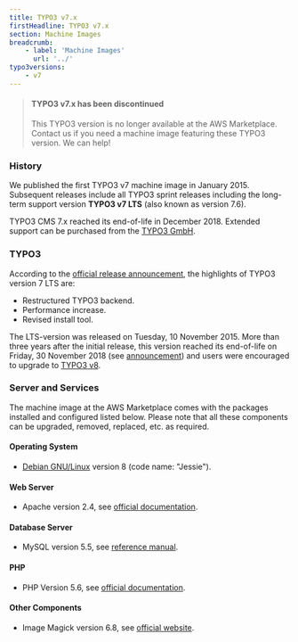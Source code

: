 ```yaml
---
title: TYPO3 v7.x
firstHeadline: TYPO3 v7.x
section: Machine Images
breadcrumb:
    - label: 'Machine Images'
      url: '../'
typo3versions:
    - v7
---
```


> #### TYPO3 v7.x has been **discontinued**
>
> This TYPO3 version is no longer available at the AWS Marketplace.
> Contact us if you need a machine image featuring these TYPO3 version. We can help!

### History

We published the first TYPO3 v7 machine image in January 2015. Subsequent releases include all TYPO3 sprint releases including the long-term support version **TYPO3 v7 LTS** (also known as version 7.6).

TYPO3 CMS 7.x reached its end-of-life in December 2018. Extended support can be purchased from the [TYPO3 GmbH](https://typo3.com).

### TYPO3

According to the [official release announcement](https://typo3.org/article/announcing-typo3-cms-7-lts/), the highlights of TYPO3 version 7 LTS are:

* Restructured TYPO3 backend.
* Performance increase.
* Revised install tool.

The LTS-version was released on Tuesday, 10 November 2015. More than three years after the initial release, this version reached its end-of-life on Friday, 30 November 2018 (see [announcement](https://typo3.org/article/this-is-the-end-for-typo3-v7-lts/)) and users were encouraged to upgrade to [TYPO3 v8](typo3v8.md).

### Server and Services

The machine image at the AWS Marketplace comes with the packages installed and configured listed below. Please note that all these components can be upgraded, removed, replaced, etc. as required.

#### Operating System

* [Debian GNU/Linux](https://debian.org) version 8 (code name: "Jessie").

#### Web Server

* Apache version 2.4, see [official documentation](https://httpd.apache.org/docs/2.4/).

#### Database Server

* MySQL version 5.5, see [reference manual](https://dev.mysql.com/doc/refman/5.5/en/).

#### PHP

* PHP Version 5.6, see [official documentation](https://www.php.net/docs.php).

#### Other Components

* Image Magick version 6.8, see [official website](https://imagemagick.org/).
